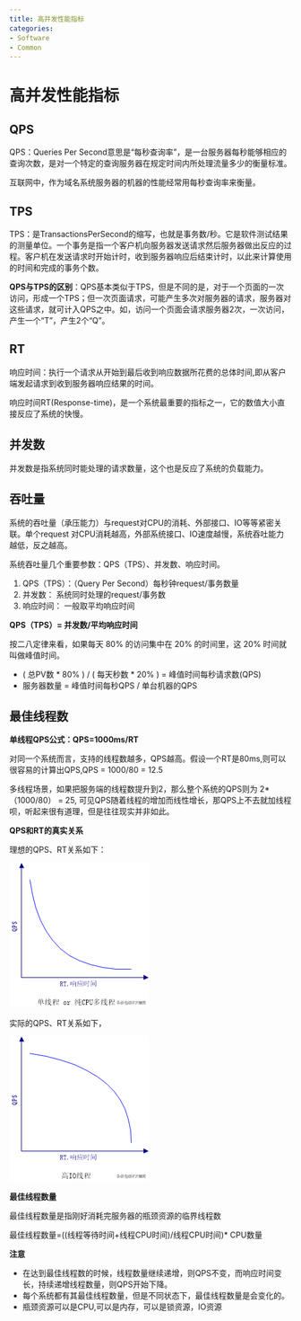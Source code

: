 ```yaml
---
title: 高并发性能指标
categories:
- Software
- Common
---
```

# 高并发性能指标

## QPS

QPS：Queries Per Second意思是“每秒查询率”，是一台服务器每秒能够相应的查询次数，是对一个特定的查询服务器在规定时间内所处理流量多少的衡量标准。

互联网中，作为域名系统服务器的机器的性能经常用每秒查询率来衡量。

## TPS

TPS：是TransactionsPerSecond的缩写，也就是事务数/秒。它是软件测试结果的测量单位。一个事务是指一个客户机向服务器发送请求然后服务器做出反应的过程。客户机在发送请求时开始计时，收到服务器响应后结束计时，以此来计算使用的时间和完成的事务个数。

**QPS与TPS的区别**：QPS基本类似于TPS，但是不同的是，对于一个页面的一次访问，形成一个TPS；但一次页面请求，可能产生多次对服务器的请求，服务器对这些请求，就可计入QPS之中。如，访问一个页面会请求服务器2次，一次访问，产生一个“T”，产生2个“Q”。

## RT

响应时间：执行一个请求从开始到最后收到响应数据所花费的总体时间,即从客户端发起请求到收到服务器响应结果的时间。

响应时间RT(Response-time)，是一个系统最重要的指标之一，它的数值大小直接反应了系统的快慢。

## 并发数

并发数是指系统同时能处理的请求数量，这个也是反应了系统的负载能力。

## 吞吐量

系统的吞吐量（承压能力）与request对CPU的消耗、外部接口、IO等等紧密关联。单个request 对CPU消耗越高，外部系统接口、IO速度越慢，系统吞吐能力越低，反之越高。

系统吞吐量几个重要参数：QPS（TPS）、并发数、响应时间。

1. QPS（TPS）：（Query Per Second）每秒钟request/事务数量
2. 并发数： 系统同时处理的request/事务数
3. 响应时间： 一般取平均响应时间

**QPS（TPS）= 并发数/平均响应时间**

按二八定律来看，如果每天 80% 的访问集中在 20% 的时间里，这 20% 时间就叫做峰值时间。

- ( 总PV数 * 80% ) / ( 每天秒数 * 20% ) = 峰值时间每秒请求数(QPS)
- 服务器数量 = 峰值时间每秒QPS / 单台机器的QPS 

## 最佳线程数

**单线程QPS公式：QPS=1000ms/RT** 

对同一个系统而言，支持的线程数越多，QPS越高。假设一个RT是80ms,则可以很容易的计算出QPS,QPS = 1000/80 = 12.5 

多线程场景，如果把服务端的线程数提升到2，那么整个系统的QPS则为 2*（1000/80） = 25, 可见QPS随着线程的增加而线性增长，那QPS上不去就加线程呗，听起来很有道理，但是往往现实并非如此。

**QPS和RT的真实关系**

理想的QPS、RT关系如下：

![一文搞懂高并发性能指标：QPS、TPS、RT、吞吐量](https://raw.githubusercontent.com/LuShan123888/Files/main/Pictures/6b411ccdde024a14a9cd517796c2113b.png)



实际的QPS、RT关系如下，

![一文搞懂高并发性能指标：QPS、TPS、RT、吞吐量](https://raw.githubusercontent.com/LuShan123888/Files/main/Pictures/5d9a413974304b2b81ef1d5fdbec41b0.png)

**最佳线程数量** 

最佳线程数量是指刚好消耗完服务器的瓶颈资源的临界线程数

最佳线程数量=((线程等待时间+线程CPU时间)/线程CPU时间)* CPU数量 

**注意**

- 在达到最佳线程数的时候，线程数量继续递增，则QPS不变，而响应时间变长，持续递增线程数量，则QPS开始下降。
- 每个系统都有其最佳线程数量，但是不同状态下，最佳线程数量是会变化的。
- 瓶颈资源可以是CPU,可以是内存，可以是锁资源，IO资源